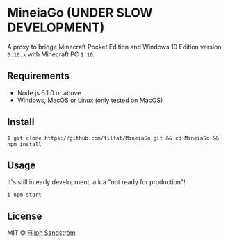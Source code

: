 # MineiaGo (UNDER SLOW DEVELOPMENT)

A proxy to bridge Minecraft Pocket Edition and Windows 10 Edition version ```0.16.x``` with Minecraft PC ```1.10```.

## Requirements
* Node.js 6.1.0 or above
* Windows, MacOS or Linux (only tested on MacOS)

## Install
```
$ git clone https://github.com/filfat/MineiaGo.git && cd MineiaGo && npm install
```

## Usage
It's still in early development, a.k.a "not ready for production"!
```
$ npm start
```

## License
MIT © [Filiph Sandström](https://www.filiphsandstrom.com)
